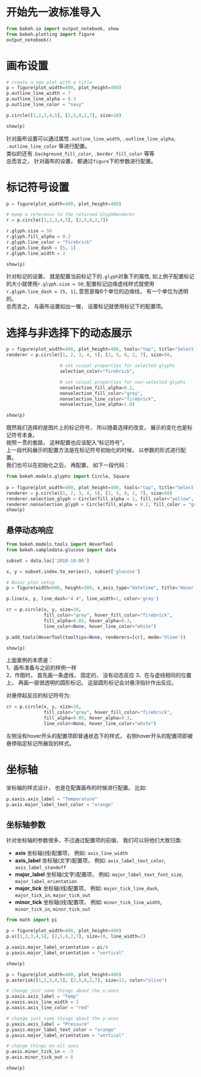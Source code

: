 # 开始先一波标准导入  
``` Python
from bokeh.io import output_notebook, show
from bokeh.plotting import figure   
output_notebook()
```  

# 画布设置  
``` Python
# create a new plot with a title
p = figure(plot_width=400, plot_height=400)
p.outline_line_width = 7
p.outline_line_alpha = 0.3
p.outline_line_color = "navy"

p.circle([1,2,3,4,5], [2,5,8,2,7], size=10)

show(p)
```  
针对画布设置可以通过属性```.outline_line_width```, ```.outline_line_alpha```, ```.outline_line_color``` 等进行配置。  
类似的还有```.background_fill_color```, ```.border_fill_color``` 等等  
总而言之， 针对画布的设置， 都通过```figure```下的参数进行配置。  

# 标记符号设置  
``` Python 
p = figure(plot_width=400, plot_height=400)

# keep a reference to the returned GlyphRenderer
r = p.circle([1,2,3,4,5], [2,5,8,2,7])

r.glyph.size = 50
r.glyph.fill_alpha = 0.2
r.glyph.line_color = "firebrick"
r.glyph.line_dash = [5, 1]
r.glyph.line_width = 2

show(p)
```  
针对标记的设置， 就是配置当前标记下的```.glyph```对象下的属性, 如上例子配置标记的大小就使用```r.glyph.size = 50```; 配置标记边缘虚线样式就使用```r.glyph.line_dash = [5, 1]```, 意思是每6个单位的边缘线， 有一个单位为透明的。  
总而言之， 与画布设置如出一辙， 设置标记就使用标记下的配置项。  

# 选择与非选择下的动态展示  
``` Python  
p = figure(plot_width=400, plot_height=400, tools="tap", title="Select a circle")
renderer = p.circle([1, 2, 3, 4, 5], [2, 5, 8, 2, 7], size=50,

                    # set visual properties for selected glyphs
                    selection_color="firebrick",

                    # set visual properties for non-selected glyphs
                    nonselection_fill_alpha=0.2,
                    nonselection_fill_color="grey",
                    nonselection_line_color="firebrick",
                    nonselection_line_alpha=1.0)

show(p)
```  
既然我们选择的是图片上的标记符号， 所以随着选择的改变， 展示的变化也是标记符号本身。  
按照一贯的套路， 这种配置也应该配入“标记符号”。  
上一段代码展示的配置方法是在标记符号初始化的时候， 以参数的形式进行配置。  
我们也可以在初始化之后， 再配置， 如下一段代码：  
``` Python  
from bokeh.models.glyphs import Circle, Square
 
p = figure(plot_width=400, plot_height=400, tools="tap", title="Select a circle")
renderer = p.circle([1, 2, 3, 4, 5], [2, 5, 8, 2, 7], size=50)
renderer.selection_glyph = Circle(fill_alpha = 1, fill_color="yellow", line_color = None)
renderer.nonselection_glyph = Circle(fill_alpha = 0.2, fill_color = "green", line_color = "yellow")
show(p)
```   

## 悬停动态响应  
``` Python 
from bokeh.models.tools import HoverTool
from bokeh.sampledata.glucose import data

subset = data.loc['2010-10-06']

x, y = subset.index.to_series(), subset['glucose']

# Basic plot setup
p = figure(width=600, height=300, x_axis_type="datetime", title='Hover over points')

p.line(x, y, line_dash="4 4", line_width=1, color='gray')

cr = p.circle(x, y, size=20,
              fill_color="grey", hover_fill_color="firebrick",
              fill_alpha=0.05, hover_alpha=0.3,
              line_color=None, hover_line_color="white")

p.add_tools(HoverTool(tooltips=None, renderers=[cr], mode='hline'))

show(p)  
```  
上面案例的本质是：  
1、画布准备与之前的样例一样  
2、作图时， 首先画一条虚线， 固定的， 没有动态反应
3、在与虚线相同的位置上， 再画一层很透明的圆形标记。 这层圆形标记会对悬浮指针作出反应。

对悬停起反应的标记符号为:  
``` Python
cr = p.circle(x, y, size=20,
              fill_color="grey", hover_fill_color="firebrick",
              fill_alpha=0.05, hover_alpha=0.3,
              line_color=None, hover_line_color="white")
```  
左侧没有hover开头的配置项即普通状态下的样式， 右侧hover开头的配置项即被悬停指定标记所展现的样式。


# 坐标轴  
坐标轴的样式设计， 也是在配置画布的时候进行配置。 比如:  
``` Python
p.xaxis.axis_label = "Temperature"
p.axis.major_label_text_color = "orange"
```
## 坐标轴参数  
针对坐标轴的参数很多，不过通过配置项的前缀， 我们可以将他们大致归类:  
- **axis** 坐标轴(线)配置项， 例如: ```axis_line_width```  
- **axis_label** 坐标轴(文字)配置项， 例如: ```axis_label_text_color```, ```axis_label_standoff```  
- **major_label** 坐标轴(文字)配置项， 例如: ```major_label_text_font_size```, ```major_label_orientation```  
- **major_tick** 坐标轴(线)配置项， 例如: ```major_tick_line_dash```, ```major_tick_in```, ```major_tick_out```  
- **minor_tick** 坐标轴(线)配置项， 例如: ```minor_tick_line_width```, ```minor_tick_in```, ```minor_tick_out```    

``` Python  
from math import pi

p = figure(plot_width=400, plot_height=400)
p.x([1,2,3,4,5], [2,5,8,2,7], size=10, line_width=2)

p.xaxis.major_label_orientation = pi/4
p.yaxis.major_label_orientation = "vertical"

show(p)
```  

``` Python
p = figure(plot_width=400, plot_height=400)
p.asterisk([1,2,3,4,5], [2,5,8,2,7], size=12, color="olive")

# change just some things about the x-axes
p.xaxis.axis_label = "Temp"
p.xaxis.axis_line_width = 3
p.xaxis.axis_line_color = "red"

# change just some things about the y-axes
p.yaxis.axis_label = "Pressure"
p.yaxis.major_label_text_color = "orange"
p.yaxis.major_label_orientation = "vertical"

# change things on all axes
p.axis.minor_tick_in = -3
p.axis.minor_tick_out = 6

show(p)
```  




